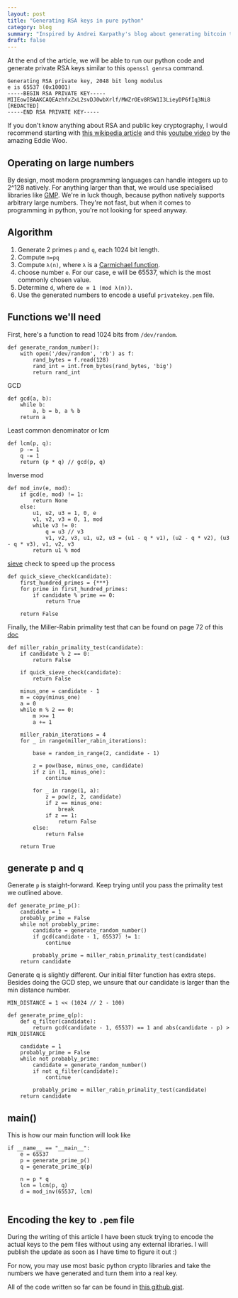 ```yaml
---
layout: post
title: "Generating RSA keys in pure python"
category: blog
summary: "Inspired by Andrei Karpathy's blog about generating bitcoin transaction in python"
draft: false
---
```


At the end of the article, we will be able to run our python code and generate private
RSA keys similar to this `openssl genrsa` command.
```
Generating RSA private key, 2048 bit long modulus
e is 65537 (0x10001)
-----BEGIN RSA PRIVATE KEY-----
MIIEowIBAAKCAQEAzhfxZxL2svDJ0wbXrlf/MWZrOEv8R5W1I3LieyDP6fIq3Ni8
[REDACTED]
-----END RSA PRIVATE KEY-----
```

If you don't know anything about RSA and public key cryptography,
I would recommend starting with [this wikipedia article](https://en.wikipedia.org/wiki/RSA_(cryptosystem))
and this [youtube video](https://www.youtube.com/watch?v=4zahvcJ9glg) by the amazing Eddie Woo.


## Operating on large numbers
By design, most modern programming languages can handle integers up to 2^128 natively.
For anything larger than that, we would use specialised libraries
like [GMP](https://gmplib.org/). We're in luck though, because python natively supports arbitrary large numbers. 
They're not fast, but when it comes to programming in python, you're not looking for speed anyway.


## Algorithm

1. Generate 2 primes `p` and `q`, each 1024 bit length.
2. Compute `n=pq`
3. Compute `λ(n)`, where `λ` is a [Carmichael function](https://en.wikipedia.org/wiki/Carmichael%27s_totient_function). 
4. choose number `e`. For our case, e will be 65537, which is the most commonly chosen value.
5. Determine `d`, where `de ≡ 1 (mod λ(n))`.
6. Use the generated numbers to encode a useful `privatekey.pem` file.

## Functions we'll need

First, here's a function to read 1024 bits from `/dev/random`.

```
def generate_random_number():
    with open('/dev/random', 'rb') as f:
        rand_bytes = f.read(128)
        rand_int = int.from_bytes(rand_bytes, 'big')
        return rand_int
```
GCD
```
def gcd(a, b):
    while b:
        a, b = b, a % b
    return a
```
Least common denominator or lcm
```
def lcm(p, q):
    p -= 1
    q -= 1
    return (p * q) // gcd(p, q)
```
Inverse mod
```
def mod_inv(e, mod):
    if gcd(e, mod) != 1:
        return None
    else:
        u1, u2, u3 = 1, 0, e
        v1, v2, v3 = 0, 1, mod
        while v3 != 0:
            q = u3 // v3
            v1, v2, v3, u1, u2, u3 = (u1 - q * v1), (u2 - q * v2), (u3 - q * v3), v1, v2, v3
        return u1 % mod
```
[sieve](https://en.wikipedia.org/wiki/Sieve_of_Eratosthenes) check to speed up the process
```
def quick_sieve_check(candidate):
    first_hundred_primes = {***}
    for prime in first_hundred_primes:
        if candidate % prime == 0:
            return True

    return False
```
Finally, the Miller-Rabin primality test that can be found on page 72 of this [doc](https://nvlpubs.nist.gov/nistpubs/FIPS/NIST.FIPS.186-4.pdf)
```
def miller_rabin_primality_test(candidate):
    if candidate % 2 == 0:
        return False

    if quick_sieve_check(candidate):
        return False
    
    minus_one = candidate - 1
    m = copy(minus_one)
    a = 0
    while m % 2 == 0:
        m >>= 1
        a += 1

    miller_rabin_iterations = 4
    for _ in range(miller_rabin_iterations):

        base = random_in_range(2, candidate - 1)
        
        z = pow(base, minus_one, candidate)
        if z in (1, minus_one):
            continue

        for _ in range(1, a):
            z = pow(z, 2, candidate)
            if z == minus_one:
                break
            if z == 1:
                return False
        else:
            return False

    return True
```

## generate p and q

Generate `p` is staight-forward. Keep trying until you pass the
primality test we outlined above.
```
def generate_prime_p():
    candidate = 1
    probably_prime = False
    while not probably_prime:
        candidate = generate_random_number()
        if gcd(candidate - 1, 65537) != 1:
            continue

        probably_prime = miller_rabin_primality_test(candidate)
    return candidate
```
Generate q is slightly different. Our initial filter function has extra steps.
Besides doing the GCD step, we unsure that our candidate is larger than the 
min distance number.

```
MIN_DISTANCE = 1 << (1024 // 2 - 100)
```

```
def generate_prime_q(p):
    def q_filter(candidate):
        return gcd(candidate - 1, 65537) == 1 and abs(candidate - p) > MIN_DISTANCE

    candidate = 1
    probably_prime = False
    while not probably_prime:
        candidate = generate_random_number()
        if not q_filter(candidate):
            continue

        probably_prime = miller_rabin_primality_test(candidate)
    return candidate
```

## main()

This is how our main function will look like
```
if __name__ == "__main__":
    e = 65537
    p = generate_prime_p()
    q = generate_prime_q(p)

    n = p * q
    lcm = lcm(p, q)
    d = mod_inv(65537, lcm)
    
```

## Encoding the key to `.pem` file

During the writing of this article I have been stuck trying
to encode the actual keys to the pem files without using any external 
libraries. I will publish the update as soon as I have time to figure it out :)

For now, you may use most basic python crypto libraries and take the numbers we have generated and
turn them into a real key.

All of the code written so far can be found in [this github gist](https://gist.github.com/kistanovdev/e69221661032a2c48201c6dabcf7faeb).
